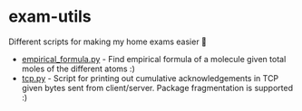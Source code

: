 # exam-utils
Different scripts for making my home exams easier :rocket:

* [empirical_formula.py](empirical_formula.py) - Find empirical formula of a molecule given total moles of the different atoms :)
* [tcp.py](tcp.py) - Script for printing out cumulative acknowledgements in TCP given bytes sent from client/server. Package fragmentation is supported :)